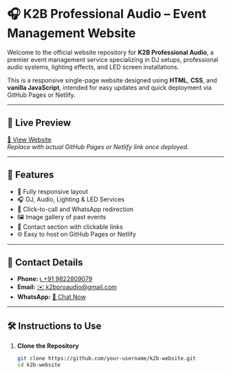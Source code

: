 # 🎧 K2B Professional Audio – Event Management Website

Welcome to the official website repository for **K2B Professional Audio**, a premier event management service specializing in DJ setups, professional audio systems, lighting effects, and LED screen installations.

This is a responsive single-page website designed using **HTML**, **CSS**, and **vanilla JavaScript**, intended for easy updates and quick deployment via GitHub Pages or Netlify.

---

## 📸 Live Preview

[🔗 View Website](https://your-username.github.io/k2b-website/)  
_Replace with actual GitHub Pages or Netlify link once deployed._

---


## 🚀 Features

- 🎯 Fully responsive layout
- 🎧 DJ, Audio, Lighting & LED Services
- 💬 Click-to-call and WhatsApp redirection
- 🖼️ Image gallery of past events
- 📩 Contact section with clickable links
- 🌐 Easy to host on GitHub Pages or Netlify

---

## 🔗 Contact Details

- **Phone:** [📞 +91 9822809079](tel:+919822809079)  
- **Email:** [✉️ k2bproaudio@gmail.com](mailto:k2bproaudio@gmail.com)  
- **WhatsApp:** [📱 Chat Now](https://wa.me/919822809079)

---

## 🛠️ Instructions to Use

1. **Clone the Repository**
   ```bash
   git clone https://github.com/your-username/k2b-website.git
   cd k2b-website

